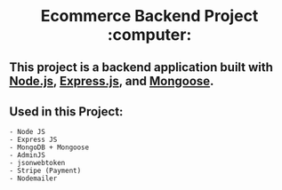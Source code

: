 <h1 align="center" style="margin-top: 0px;">Ecommerce Backend Project :computer:</h1>

## This project is a backend application built with [Node.js](https://nodejs.org/), [Express.js](https://expressjs.com/), and [Mongoose](https://mongoosejs.com/).

## Used in this Project:
```
- Node JS
- Express JS
- MongoDB + Mongoose
- AdminJS
- jsonwebtoken
- Stripe (Payment)
- Nodemailer
```